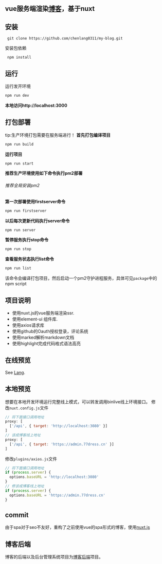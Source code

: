 ## vue服务端渲染[博客](http://binlive.cn "博客")，基于nuxt

## 安装

```
 git clone https://github.com/chenlang0311/my-blog.git
```
安装包依赖
```
 npm install
```

## 运行
运行发开环境
```js
npm run dev
```
**本地访问http://localhost:3000**
## 打包部署
tip:生产环境打包需要在服务端进行！
**首先打包编译项目**
```js
npm run build
```
**运行项目**
```js
npm run start
```
**推荐生产环境使用如下命令执行pm2部署**
###### 推荐全局安装pm2
**第一次部署使用firstserver命令**
```js
npm run firstserver
```
**以后每次更新代码执行server命令**
```js
npm run server
```
**暂停服务执行stop命令**
```js
npm run stop
```
**查看服务状态执行list命令**
```js
npm run list
```
该命令会编译打包项目，然后启动一个pm2守护进程服务，具体可见`package`中的npm script
## 项目说明

 - 使用nuxt.js的vue服务端渲染ssr.
 - 使用element-ui 组件库.
 - 使用axios请求库
 - 使用github的Oauth授权登录，评论系统
 - 使用marked解析markdown文档
 - 使用highlight完成代码格式语法高亮

## 在线预览

See [Lang](http://blog.77dress.cn "Lang").
## 本地预览
想要在本地开发环境运行完整线上模式，可以转发调用binlive线上环境接口。
修改`nuxt.config.js`文件
```javascript
// 将下面接口调用地址
proxy: [
  ['/api', { target: 'http://localhost:3080' }]
]
// 该成博客线上地址
proxy: [
  ['/api', { target: 'https://admin.77dress.cn' }]
]
```
修改`plugins/axios.js`文件
```javascript
// 将下面接口调用地址
if (process.server) {
  options.baseURL = 'http://localhost:3080'
}
// 修该成博客线上地址
if (process.server) {
  options.baseURL = 'https://admin.77dress.cn'
}
```
## commit
由于spa对于seo不友好，重构了之前使用vue的spa形式的博客，使用[nuxt.js](https://nuxtjs.org "nuxt.js")
## 博客后端
博客的后端以及后台管理系统项目为[博客后端](https://github.com/chenlang0311/blog-server "博客后端")项目。
